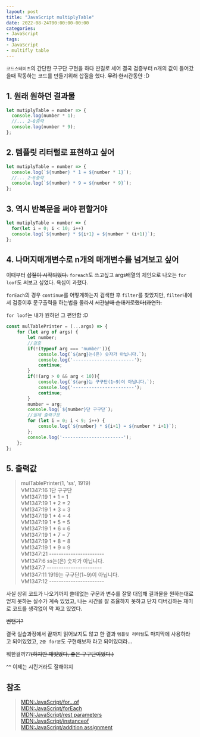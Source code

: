 ```yaml
---
layout: post
title: "JavaScript multiplyTable"
date: 2022-08-24T00:00:00-00:00
categories:
- JavaScript
tags:
- JavaScript
- multifly table
---
```

`코드스테이츠`의 간단한 구구단 구현을 하다 딴길로 세어 결국 검증부터 n개의 값이 들어갔을때 작동하는 코드를 만들기위해 삽질을 했다. ~~무려 한시간동안~~ :D

## 1. 원래 원하던 결과물

```javascript
let mutiplyTable = number => {
  console.log(number * 1);
  //... 2~8중략
  console.log(number * 9);
};
```

## 2. 템플릿 리터럴로 표현하고 싶어

```javascript
let mutiplyTable = number => {
  console.log(`${number} * 1 = ${number * 1}`);
  //... 2~8중략
  console.log(`${number} * 9 = ${number * 9}`);
};
```

## 3. 역시 반복문을 써야 편할거야

```javascript
let mutiplyTable = number => {
  for(let i = 0; i < 10; i++)
  console.log(`${number} * ${i+1} = ${number * (i+1)}`);
};
```

## 4. 나머지매개변수로 n개의 매개변수를 넘겨보고 싶어

이때부터 ~~삽질이 시작되었다.~~ `foreach`도 쓰고싶고 args배열의 체인으로 나오는 `for loof`도 써보고 싶었다. 욕심이 과했다.

`forEach`의 경우 `continue`를 어떻게하는지 검색한 후 `filter`를 찾았지만, `filter`내에서 검증이후 문구출력을 하는법을 몰라서 ~~시간날때 손대기로했다(과연?).~~

`for loof`는 내가 원하던 그 편안함 :D

```javascript
const mulTablePrinter = (...args) => {
    for (let arg of args) {
        let number;
        //검증
        if(!(typeof arg === 'number')){
            console.log(`${arg}는(은) 숫자가 아닙니다.`);
            console.log('-----------------------');
            continue;
        }
        if(!(arg > 0 && arg < 10)){
            console.log(`${arg}는 구구단(1~9)이 아닙니다.`);
            console.log('-----------------------');
            continue;
        }
        number = arg;
        console.log(`${number}단 구구단`);
        //실제 출력구문 
        for (let i = 0; i < 9; i++) { 
            console.log(`${number} * ${i+1} = ${number * i+1}`);
        };
        console.log('-----------------------');
    };
};
```

## 5. 출력값

> mulTablePrinter(1, 'ss', 1919)   
> VM1347:16 1단 구구단   
> VM1347:19 1 * 1 = 1   
> VM1347:19 1 * 2 = 2   
> VM1347:19 1 * 3 = 3   
> VM1347:19 1 * 4 = 4   
> VM1347:19 1 * 5 = 5   
> VM1347:19 1 * 6 = 6   
> VM1347:19 1 * 7 = 7   
> VM1347:19 1 * 8 = 8   
> VM1347:19 1 * 9 = 9   
> VM1347:21 -----------------------   
> VM1347:6 ss는(은) 숫자가 아닙니다.   
> VM1347:7 -----------------------   
> VM1347:11 1919는 구구단(1~9)이 아닙니다.   
> VM1347:12 -----------------------   

사실 상위 코드가 나오기까지 쓸데없는 구문과 변수를 잘못 대입해 결과물을 원하는대로 얻지 못하는 실수가 계속 있었고, 나는 시간을 잘 조율하지 못하고 단지 디버깅하는 재미로 코드를 생각없이 막 짜고 있었다.

~~변탠가?~~

결국 실습과정에서 끝까지 읽어보지도 않고 한 결과 `템플릿 리터럴`도 마지막에 사용하라고 되어있었고, `2중 for문`도 구현해보자 라고 되어있더라...

뭐한걸까??~~(하지만 재밋었다, 좋은 구구단이었다.)~~

^^ 이제는 시킨거라도 잘해야지

## 참조

> [MDN:JavaScript/for...of](https://developer.mozilla.org/ko/docs/Web/JavaScript/Reference/Statements/for...of)   
> [MDN:JavaScript/forEach](https://developer.mozilla.org/ko/docs/Web/JavaScript/Reference/Global_Objects/Array/forEach)   
> [MDN:JavaScript/rest parameters](https://developer.mozilla.org/ko/docs/Web/JavaScript/Reference/Functions/rest_parameters)   
> [MDN:JavaScript/instanceof](https://developer.mozilla.org/ko/docs/Web/JavaScript/Reference/Operators/instanceof)   
> [MDN:JavaScript/addition assignment](https://developer.mozilla.org/ko/docs/Web/JavaScript/Reference/Operators/Addition_assignment)